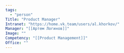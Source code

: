 ```yaml
---
tags:
  - "person"
Title: "Product Manager"
Intranet: "https://home.vk.team/users/al.khorkov/"
Manager: "[[Артем Логинов]]"
Image: ""
Competency: "[[Product Management]]"
Office: ""
---
```

